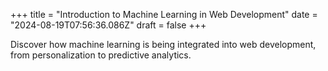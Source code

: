 +++
title = "Introduction to Machine Learning in Web Development"
date = "2024-08-19T07:56:36.086Z"
draft = false
+++

  Discover how machine learning is being integrated into web development, from personalization to predictive analytics.
        
